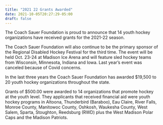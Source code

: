 ```yaml
---
title: "2021 22 Grants Awarded"
date: 2021-10-05T20:27:29-05:00
draft: false
---
```


The Coach Sauer Foundation is proud to announce that 14 youth hockey 
organizations have received grants for the 2021-22 season.

The Coach Sauer Foundation will also continue to be the primary sponsor of the 
Regional Disabled Hockey Festival for the third time. The event will be held 
Oct. 23-24 at Madison Ice Arena and will feature sled hockey teams from 
Wisconsin, Minnesota, Indiana and Iowa. Last year’s event was canceled because 
of Covid concerns.

In the last three years the Coach Sauer Foundation has awarded $19,500 to 20 
youth hockey organizations throughout the state.

Grants of $500.00 were awarded to 14 organizations that promote hockey at the 
youth level. They applicants that received financial aid were youth hockey 
programs in Altoona, Thunderbird (Baraboo), Eau Claire, River Falls, Monroe 
County, Manitowoc County, Oshkosh, Waukesha County, West Salem, Sparta, 
Stoughton, Reedsburg (RWD) plus the West Madison Polar Caps and the
Madison Patriots.
